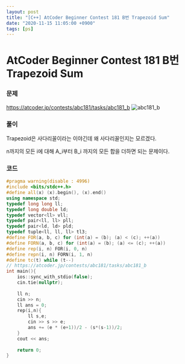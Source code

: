 ```yaml
---
layout: post
title: "[C++] AtCoder Beginner Contest 181 B번 Trapezoid Sum"
date: "2020-11-15 11:05:00 +0900"
tags: [ps]
---
```


# AtCoder Beginner Contest 181 B번 Trapezoid Sum
### 문제

https://atcoder.jp/contests/abc181/tasks/abc181_b
![abc181_b](https://i.imgur.com/LxECEMw.png)
  
  
### 풀이

Trapezoid은 사다리꼴이라는 이야긴데 왜 사다리꼴인지는 모르겠다.

n까지의 모든 i에 대해 A_i부터 B_i 까지의 모든 합을 더하면 되는 문제이다.
  
### 코드

```cpp
#pragma warning(disable : 4996)
#include <bits/stdc++.h>
#define all(x) (x).begin(), (x).end()
using namespace std;
typedef long long ll;
typedef long double ld;
typedef vector<ll> vll;
typedef pair<ll, ll> pll;
typedef pair<ld, ld> pld;
typedef tuple<ll, ll, ll> tl3;
#define FOR(a, b, c) for (int(a) = (b); (a) < (c); ++(a))
#define FORN(a, b, c) for (int(a) = (b); (a) <= (c); ++(a))
#define rep(i, n) FOR(i, 0, n)
#define repn(i, n) FORN(i, 1, n)
#define tc(t) while (t--)
// https://atcoder.jp/contests/abc181/tasks/abc181_b
int main(){
    ios::sync_with_stdio(false);
    cin.tie(nullptr);
 
    ll n;
    cin >> n;
    ll ans = 0;
    rep(i,n){
        ll s,e;
        cin >> s >> e;
        ans += (e * (e+1))/2 - (s*(s-1))/2;
    }
    cout << ans;
 
    return 0;
}
```